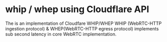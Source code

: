 # whip / whep using Cloudflare API
The is an implementation of Cloudfare WHIP/WHEP
WHIP (WebRTC-HTTP ingestion protocol) & WHEP(WebRTC-HTTP egress protocol) implements sub second latency in core WebRTC implementation.
